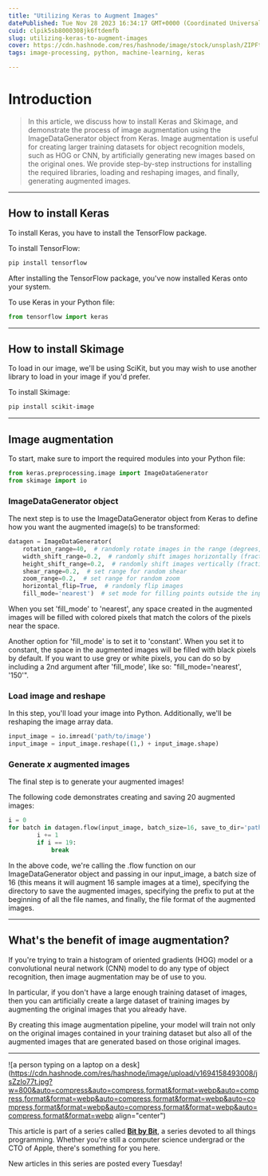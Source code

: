 ```yaml
---
title: "Utilizing Keras to Augment Images"
datePublished: Tue Nov 28 2023 16:34:17 GMT+0000 (Coordinated Universal Time)
cuid: clpik5sb8000308jk6ftdemfb
slug: utilizing-keras-to-augment-images
cover: https://cdn.hashnode.com/res/hashnode/image/stock/unsplash/ZIPFteu-R8k/upload/291bb5fb85490086bdc6def461d4899a.jpeg
tags: image-processing, python, machine-learning, keras

---
```


# Introduction

> In this article, we discuss how to install Keras and Skimage, and demonstrate the process of image augmentation using the ImageDataGenerator object from Keras. Image augmentation is useful for creating larger training datasets for object recognition models, such as HOG or CNN, by artificially generating new images based on the original ones. We provide step-by-step instructions for installing the required libraries, loading and reshaping images, and finally, generating augmented images.

---

## How to install Keras

To install Keras, you have to install the TensorFlow package.

To install TensorFlow:

```bash
pip install tensorflow
```

After installing the TensorFlow package, you've now installed Keras onto your system.

To use Keras in your Python file:

```python
from tensorflow import keras
```

---

## How to install Skimage

To load in our image, we'll be using SciKit, but you may wish to use another library to load in your image if you'd prefer.

To install Skimage:

```bash
pip install scikit-image
```

---

## Image augmentation

To start, make sure to import the required modules into your Python file:

```python
from keras.preprocessing.image import ImageDataGenerator
from skimage import io
```

### ImageDataGenerator object

The next step is to use the ImageDataGenerator object from Keras to define how you want the augmented image(s) to be transformed:

```python
datagen = ImageDataGenerator(
    rotation_range=40,  # randomly rotate images in the range (degrees, 0 to 180)
    width_shift_range=0.2,  # randomly shift images horizontally (fraction of total width)
    height_shift_range=0.2,  # randomly shift images vertically (fraction of total height)
    shear_range=0.2,  # set range for random shear
    zoom_range=0.2,  # set range for random zoom
    horizontal_flip=True,  # randomly flip images
    fill_mode='nearest')  # set mode for filling points outside the input boundaries
```

When you set 'fill\_mode' to 'nearest', any space created in the augmented images will be filled with colored pixels that match the colors of the pixels near the space.

Another option for 'fill\_mode' is to set it to 'constant'. When you set it to constant, the space in the augmented images will be filled with black pixels by default. If you want to use grey or white pixels, you can do so by including a 2nd argument after 'fill\_mode', like so: "fill\_mode='nearest', '150'".

### Load image and reshape

In this step, you'll load your image into Python. Additionally, we'll be reshaping the image array data.

```python
input_image = io.imread('path/to/image')
input_image = input_image.reshape((1,) + input_image.shape)
```

### Generate *x* augmented images

The final step is to generate your augmented images!

The following code demonstrates creating and saving 20 augmented images:

```python
i = 0
for batch in datagen.flow(input_image, batch_size=16, save_to_dir='path/to/save/images', save_prefix='prefix', save_format='jpeg'):
        i += 1
        if i == 19:
            break
```

In the above code, we're calling the .flow function on our ImageDataGenerator object and passing in our input\_image, a batch size of 16 (this means it will augment 16 sample images at a time), specifying the directory to save the augmented images, specifying the prefix to put at the beginning of all the file names, and finally, the file format of the augmented images.

---

## What's the benefit of image augmentation?

If you're trying to train a histogram of oriented gradients (HOG) model or a convolutional neural network (CNN) model to do any type of object recognition, then image augmentation may be of use to you.

In particular, if you don't have a large enough training dataset of images, then you can artificially create a large dataset of training images by augmenting the original images that you already have.

By creating this image augmentation pipeline, your model will train not only on the original images contained in your training dataset but also all of the augmented images that are generated based on those original images.

---

![a person typing on a laptop on a desk](https://cdn.hashnode.com/res/hashnode/image/upload/v1694158493008/jsZzIo77t.jpg?w=800&auto=compress&auto=compress,format&format=webp&auto=compress,format&format=webp&auto=compress,format&format=webp&auto=compress,format&format=webp&auto=compress,format&format=webp&auto=compress,format&format=webp align="center")

This article is part of a series called [**Bit by Bit**](https://scrappedscript.com/series/bit-by-bit), a series devoted to all things programming. Whether you're still a computer science undergrad or the CTO of Apple, there's something for you here.

New articles in this series are posted every Tuesday!
